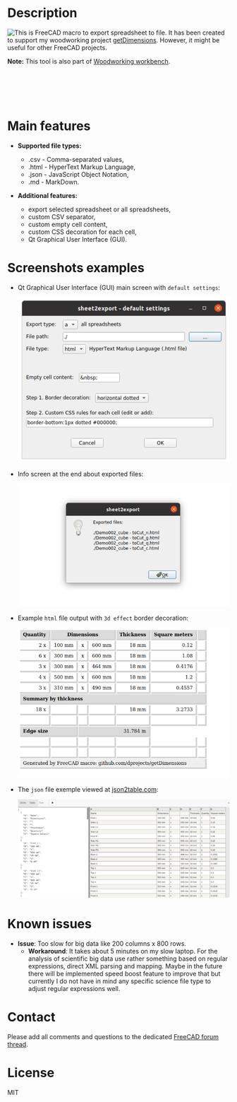 # Description

<img align="left" src="https://raw.githubusercontent.com/dprojects/Woodworking/master/Icons/sheet2export.png"> This is FreeCAD macro to export spreadsheet to file. It has been created to support my woodworking project [getDimensions](https://github.com/dprojects/getDimensions). However, it might be useful for other FreeCAD projects. 

**Note:** This tool is also part of [Woodworking workbench](https://github.com/dprojects/Woodworking).

<br><br><br><br>

# Main features

* **Supported file types:** 
	* .csv - Comma-separated values,
	* .html - HyperText Markup Language,
	* .json - JavaScript Object Notation,
	* .md - MarkDown.

* **Additional features:**
	* export selected spreadsheet or all spreadsheets,
	* custom CSV separator,
	* custom empty cell content,
	* custom CSS decoration for each cell,
	* Qt Graphical User Interface (GUI).

# Screenshots examples

* Qt Graphical User Interface (GUI) main screen with `default settings`:

	![001](https://raw.githubusercontent.com/dprojects/sheet2export/master/Screenshots/001.png)
	
* Info screen at the end about exported files:

	![002](https://raw.githubusercontent.com/dprojects/sheet2export/master/Screenshots/002.png)
	
* Example `html` file output with `3d effect` border decoration:

	![003](https://raw.githubusercontent.com/dprojects/sheet2export/master/Screenshots/003.png)

* The `json` file exemple viewed at [json2table.com](http://json2table.com):

	![004](https://raw.githubusercontent.com/dprojects/sheet2export/master/Screenshots/004.png)

# Known issues

* **Issue**: Too slow for big data like 200 columns x 800 rows.
	* **Workaround**: It takes about 5 minutes on my slow laptop. For the analysis of scientific big data use rather something based on regular expressions, direct XML parsing and mapping. Maybe in the future there will be implemented speed boost feature to improve that but currently I do not have in mind any specific science file type to adjust regular expressions well.

# Contact

Please add all comments and questions to the dedicated
[FreeCAD forum thread](https://forum.freecadweb.org/viewtopic.php?f=22&t=64985).

# License

MIT
